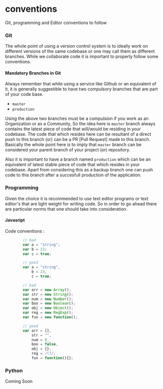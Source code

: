 # conventions
Git, programming and Editor conventions to follow

### Git
The whole point of using a version control system is to ideally work on different versions of
the same codebase or one may call them as different branches. While we collaborate code it is
important to properly follow some conventions.

#### Mandatory Branches in Git
Always remember that while using a service like Github or an equivalent of it, it is generally
suggestible to have two compulsory branches that are part of your code base.

- `master`
- `production`

Using the above two branches must be a compulsion if you work as an Organization or as a Community,
So the idea here is `master` branch always contains the latest piece of code that will/would be 
residing in your codebase. The code that which resides here can be resultant of a direct push to 
this branch (or) can be a PR [Pull Request] made to this branch. Basically the whole point here is
to imply that `master` branch can be considered your parent branch of your project (or) repository.

Also it is important to have a branch named `production` which can be an equivalent of latest stable
piece of code that which resides in your codebase. Apart from considering this as a backup branch one
can push code to this branch after a succesfull production of the application.

### Programming
Given the choice it is recommended to use text editor programs or text editor's that are light weight
for writing code. So in order to go ahead there are particular norms that one should take into
consideration.

#### Javasript

Code conventions :

```javascript
        // bad
        var a = "string";
        var b = 23;
        var c = true;

        // good
        var a = "string",
            b = 23,
            c = true;

        // bad
        var arr = new Array();
        var str = new String();
        var num = new Number();
        var boo = new Boolean();
        var obj = new Object();
        var reg = new RegExp();
        var fun = new function();

        // good
        var arr = [],
            str = "",
            num = 0,
            boo = false,
            obj = {},
            reg = /()/,
            fun = function(){};
```

### Python
Coming Soon
